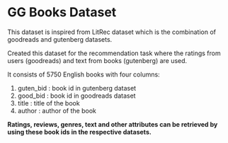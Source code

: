 # GG Books Dataset
This dataset is inspired from LitRec dataset which is the combination of goodreads and gutenberg datasets.

Created this dataset for the recommendation task where the ratings from users (goodreads) and text from books (gutenberg) are used.

It consists of 5750 English books with four columns:
1. guten_bid : book id in gutenberg dataset
2. good_bid : book id in goodreads dataset
3. title : title of the book
4. author : author of the book

**Ratings, reviews, genres, text and other attributes can be retrieved by using these book ids in the respective datasets.**
